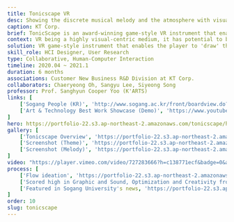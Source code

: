 ```yaml
---
title: Tonicscape VR
desc: Showing the discrete musical melody and the atmosphere with visuals.
caption: KT Corp.
brief: TonicScape is an award-winning game-style VR instrument that enables the player to 'draw' the melody to bring the sense of synesthesia. 
context: VR being a highly visual-centric medium, it has potential to be used as an instrument.
solution: VR game-style instrument that enables the player to 'draw' the melody within background music.
skill_role: HCI Designer, User Research
type: Collaborative, Human-Computer Interaction
timeline: 2020.04 ~ 2021.1
duration: 6 months
associations: Customer New Business R&D Division at KT Corp.
collaborators: Chaeryeong Oh, Sangyu Lee, Siyeong Song
professor: Prof. Sanghyun Cooper Yoo (K'ARTS)
links: [
    ['Sogang People (KR)', 'http://www.sogang.ac.kr/front/boardview.do?bbsConfigFK=58&pkid=526654'], 
    ['Art & Technology Best Work Showcase (Demo)', 'https://www.youtube.com/watch?v=QYP0AGHhPvs']
]
hero: https://portfolio-22.s3.ap-northeast-2.amazonaws.com/tonicscape/hero.jpg
gallery: [
    ['Tonicscape Overview', 'https://portfolio-22.s3.ap-northeast-2.amazonaws.com/tonicscape/g0.jpg'],
    ['Screenshot (Theme)', 'https://portfolio-22.s3.ap-northeast-2.amazonaws.com/tonicscape/g1.jpg'],
    ['Screenshot (Melody)', 'https://portfolio-22.s3.ap-northeast-2.amazonaws.com/tonicscape/g2.jpg']
]
video: "https://player.vimeo.com/video/727283666?h=c138771ecf&badge=0&autopause=0&player_id=0&app_id=58479/embed"                     
process: [
    ['Flow ideation', 'https://portfolio-22.s3.ap-northeast-2.amazonaws.com/tonicscape/p1.jpg'],
    ['Scored high in Graphic and Sound, Optimization and Creativity from KT corp', 'https://portfolio-22.s3.ap-northeast-2.amazonaws.com/tonicscape/p2.jpg'],
    ['Featured in Sogang University's news, 'https://portfolio-22.s3.ap-northeast-2.amazonaws.com/tonicscape/p3.jpg']
]
order: 10
slug: tonicscape
---
```

